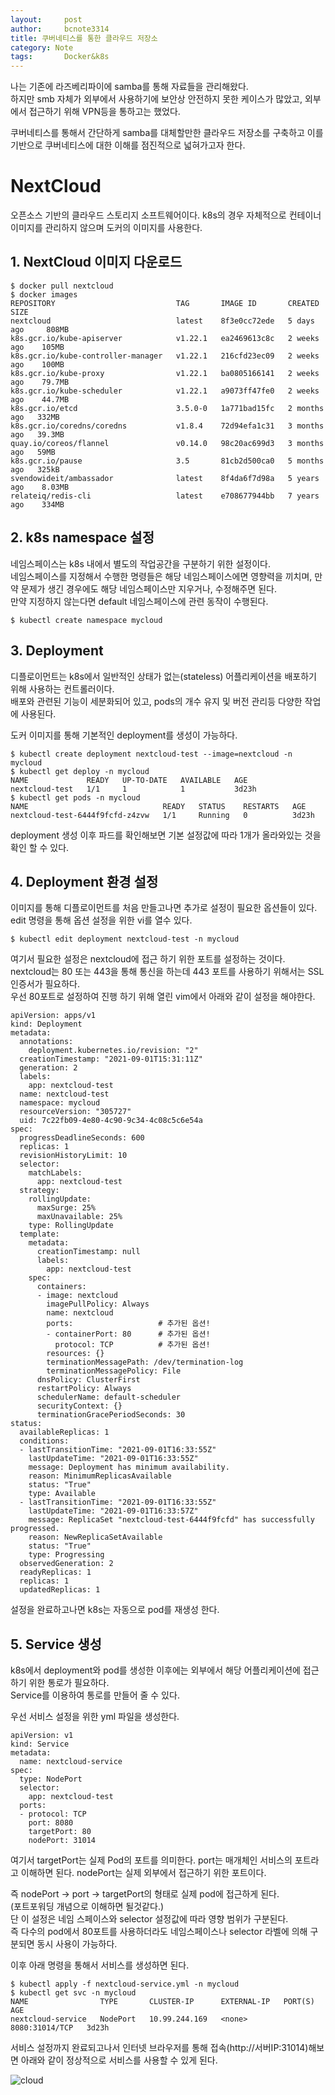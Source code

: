 ```yaml
---
layout:     post
author:     bcnote3314
title: 쿠버네티스를 통한 클라우드 저장소
category: Note
tags: 		Docker&k8s
---
```


나는 기존에 라즈베리파이에 samba를 통해 자료들을 관리해왔다.  
하지만 smb 자체가 외부에서 사용하기에 보안상 안전하지 못한 케이스가 많았고, 외부에서 접근하기 위해 VPN등을 통하고는 했었다.  

쿠버네티스를 통해서 간단하게 samba를 대체할만한 클라우드 저장소를 구축하고 이를 기반으로 쿠버네티스에 대한 이해를 점진적으로 넓혀가고자 한다.  


# NextCloud

오픈소스 기반의 클라우드 스토리지 소프트웨어이다. 
k8s의 경우 자체적으로 컨테이너 이미지를 관리하지 않으며 도커의 이미지를 사용한다.

## 1. NextCloud 이미지 다운로드
```
$ docker pull nextcloud
$ docker images
REPOSITORY                           TAG       IMAGE ID       CREATED        SIZE
nextcloud                            latest    8f3e0cc72ede   5 days ago     808MB
k8s.gcr.io/kube-apiserver            v1.22.1   ea2469613c8c   2 weeks ago    105MB
k8s.gcr.io/kube-controller-manager   v1.22.1   216cfd23ec09   2 weeks ago    100MB
k8s.gcr.io/kube-proxy                v1.22.1   ba0805166141   2 weeks ago    79.7MB
k8s.gcr.io/kube-scheduler            v1.22.1   a9073ff47fe0   2 weeks ago    44.7MB
k8s.gcr.io/etcd                      3.5.0-0   1a771bad15fc   2 months ago   332MB
k8s.gcr.io/coredns/coredns           v1.8.4    72d94efa1c31   3 months ago   39.3MB
quay.io/coreos/flannel               v0.14.0   98c20ac699d3   3 months ago   59MB
k8s.gcr.io/pause                     3.5       81cb2d500ca0   5 months ago   325kB
svendowideit/ambassador              latest    8f4da6f7d98a   5 years ago    8.03MB
relateiq/redis-cli                   latest    e708677944bb   7 years ago    334MB

```

## 2. k8s namespace 설정

네임스페이스는 k8s 내에서 별도의 작업공간을 구분하기 위한 설정이다.  
네임스페이스를 지정해서 수행한 명령들은 해당 네임스페이스에면 영향력을 끼치며, 만약 문제가 생긴 경우에도 해당 네임스페이스만 지우거나, 수정해주면 된다.  
만약 지정하지 않는다면 default 네임스페이스에 관련 동작이 수행된다.  

```
$ kubectl create namespace mycloud
```

## 3. Deployment 

디플로이먼트는 k8s에서 일반적인 상태가 없는(stateless) 어플리케이션을 배포하기 위해 사용하는 컨트롤러이다.  
배포와 관련된 기능이 세분화되어 있고, pods의 개수 유지 및 버전 관리등 다양한 작업에 사용된다.  

도커 이미지를 통해 기본적인 deployment를 생성이 가능하다.  

```
$ kubectl create deployment nextcloud-test --image=nextcloud -n mycloud
$ kubectl get deploy -n mycloud
NAME             READY   UP-TO-DATE   AVAILABLE   AGE
nextcloud-test   1/1     1            1           3d23h
$ kubectl get pods -n mycloud
NAME                              READY   STATUS    RESTARTS   AGE
nextcloud-test-6444f9fcfd-z4zvw   1/1     Running   0          3d23h
```

deployment 생성 이후 파드를 확인해보면 기본 설정값에 따라 1개가 올라와있는 것을 확인 할 수 있다.  


## 4. Deployment 환경 설정

이미지를 통해 디플로이먼트를 처음 만들고나면 추가로 설정이 필요한 옵션들이 있다.  
edit 명령을 통해 옵션 설정을 위한 vi를 열수 있다.  

```
$ kubectl edit deployment nextcloud-test -n mycloud
```

여기서 필요한 설정은 nextcloud에 접근 하기 위한 포트를 설정하는 것이다.  
nextcloud는 80 또는 443을 통해 통신을 하는데 443 포트를 사용하기 위해서는 SSL 인증서가 필요하다.  
우선 80포트로 설정하여 진행 하기 위해 열린 vim에서 아래와 같이 설정을 해야한다.  


```vim
apiVersion: apps/v1
kind: Deployment
metadata:
  annotations:
    deployment.kubernetes.io/revision: "2"
  creationTimestamp: "2021-09-01T15:31:11Z"
  generation: 2
  labels:
    app: nextcloud-test
  name: nextcloud-test
  namespace: mycloud
  resourceVersion: "305727"
  uid: 7c22fb09-4e80-4c90-9c34-4c08c5c6e54a
spec:
  progressDeadlineSeconds: 600
  replicas: 1
  revisionHistoryLimit: 10
  selector:
    matchLabels:
      app: nextcloud-test
  strategy:
    rollingUpdate:
      maxSurge: 25%
      maxUnavailable: 25%
    type: RollingUpdate
  template:
    metadata:
      creationTimestamp: null
      labels:
        app: nextcloud-test
    spec:
      containers:
      - image: nextcloud
        imagePullPolicy: Always
        name: nextcloud
        ports:                   # 추가된 옵션!
        - containerPort: 80      # 추가된 옵션!
          protocol: TCP          # 추가된 옵션!
        resources: {}
        terminationMessagePath: /dev/termination-log
        terminationMessagePolicy: File
      dnsPolicy: ClusterFirst
      restartPolicy: Always
      schedulerName: default-scheduler
      securityContext: {}
      terminationGracePeriodSeconds: 30
status:
  availableReplicas: 1
  conditions:
  - lastTransitionTime: "2021-09-01T16:33:55Z"
    lastUpdateTime: "2021-09-01T16:33:55Z"
    message: Deployment has minimum availability.
    reason: MinimumReplicasAvailable
    status: "True"
    type: Available
  - lastTransitionTime: "2021-09-01T16:33:55Z"
    lastUpdateTime: "2021-09-01T16:33:57Z"
    message: ReplicaSet "nextcloud-test-6444f9fcfd" has successfully progressed.
    reason: NewReplicaSetAvailable
    status: "True"
    type: Progressing
  observedGeneration: 2
  readyReplicas: 1
  replicas: 1
  updatedReplicas: 1

```

설정을 완료하고나면 k8s는 자동으로 pod를 재생성 한다.  

## 5. Service 생성

k8s에서 deployment와 pod를 생성한 이후에는 외부에서 해당 어플리케이션에 접근하기 위한 통로가 필요하다.  
Service를 이용하여 통로를 만들어 줄 수 있다. 

우선 서비스 설정을 위한 yml 파일을 생성한다.  

```vim
apiVersion: v1
kind: Service
metadata:
  name: nextcloud-service
spec:
  type: NodePort
  selector:
    app: nextcloud-test
  ports:
  - protocol: TCP
    port: 8080
    targetPort: 80
    nodePort: 31014
```

여기서 targetPort는 실제 Pod의 포트를 의미한다.
port는 매개체인 서비스의 포트라고 이해하면 된다.
nodePort는 실제 외부에서 접근하기 위한 포트이다. 

즉 nodePort -> port -> targetPort의 형태로 실제 pod에 접근하게 된다.  
(포트포워딩 개념으로 이해하면 될것같다.)  
단 이 설정은 네임 스페이스와 selector 설정값에 따라 영향 범위가 구분된다.  
즉 다수의 pod에서 80포트를 사용하더라도 네임스페이스나 selector 라벨에 의해 구분되면 동시 사용이 가능하다.


이후 아래 명령을 통해서 서비스를 생성하면 된다.  

```
$ kubectl apply -f nextcloud-service.yml -n mycloud
$ kubectl get svc -n mycloud
NAME                TYPE       CLUSTER-IP      EXTERNAL-IP   PORT(S)          AGE
nextcloud-service   NodePort   10.99.244.169   <none>        8080:31014/TCP   3d23h
```

서비스 설정까지 완료되고나서 인터넷 브라우저를 통해 접속(http://서버IP:31014)해보면 아래와 같이 정상적으로 서비스를 사용할 수 있게 된다.

![cloud](http://drive.google.com/uc?export=view&id=1a5jmWtKH3ofo0SXhiORIxVCHv_Lmw_oz)
